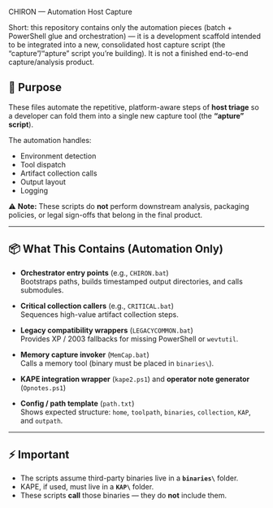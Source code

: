 CHIRON — Automation Host Capture

Short: this repository contains only the automation pieces (batch + PowerShell glue and orchestration) — it is a development scaffold intended to be integrated into a new, consolidated host capture script (the “capture”/“apture” script you’re building). It is not a finished end-to-end capture/analysis product.

## 🎯 Purpose

These files automate the repetitive, platform-aware steps of **host triage** so a developer can fold them into a single new capture tool (the **“apture” script**).  

The automation handles:  
- Environment detection  
- Tool dispatch  
- Artifact collection calls  
- Output layout  
- Logging  

⚠️ **Note:** These scripts do **not** perform downstream analysis, packaging policies, or legal sign-offs that belong in the final product.

---

## 📦 What This Contains (Automation Only)

- **Orchestrator entry points** (e.g., `CHIRON.bat`)  
  Bootstraps paths, builds timestamped output directories, and calls submodules.  

- **Critical collection callers** (e.g., `CRITICAL.bat`)  
  Sequences high-value artifact collection steps.  

- **Legacy compatibility wrappers** (`LEGACYCOMMON.bat`)  
  Provides XP / 2003 fallbacks for missing PowerShell or `wevtutil`.  

- **Memory capture invoker** (`MemCap.bat`)  
  Calls a memory tool (binary must be placed in `binaries\`).  

- **KAPE integration wrapper** (`kape2.ps1`) and **operator note generator** (`Opnotes.ps1`)  

- **Config / path template** (`path.txt`)  
  Shows expected structure: `home`, `toolpath`, `binaries`, `collection`, `KAP`, and `outpath`.

---

## ⚡ Important

- The scripts assume third-party binaries live in a **`binaries\`** folder.  
- KAPE, if used, must live in a **`KAP\`** folder.  
- These scripts **call** those binaries — they do **not** include them.
